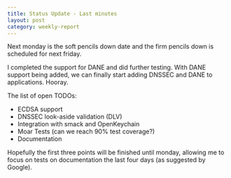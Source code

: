 ```yaml
---
title: Status Update - Last minutes
layout: post
category: weekly-report
---
```


Next monday is the soft pencils down date and the firm pencils down is scheduled for next friday.

I completed the support for DANE and did further testing. With DANE support being added, 
we can finally start adding DNSSEC and DANE to applications. Hooray.

The list of open TODOs:

- ECDSA support
- DNSSEC look-aside validation (DLV)
- Integration with smack and OpenKeychain
- Moar Tests (can we reach 90% test coverage?)
- Documentation

Hopefully the first three points will be finished until monday,
allowing me to focus on tests on documentation the last four days (as suggested by Google).
